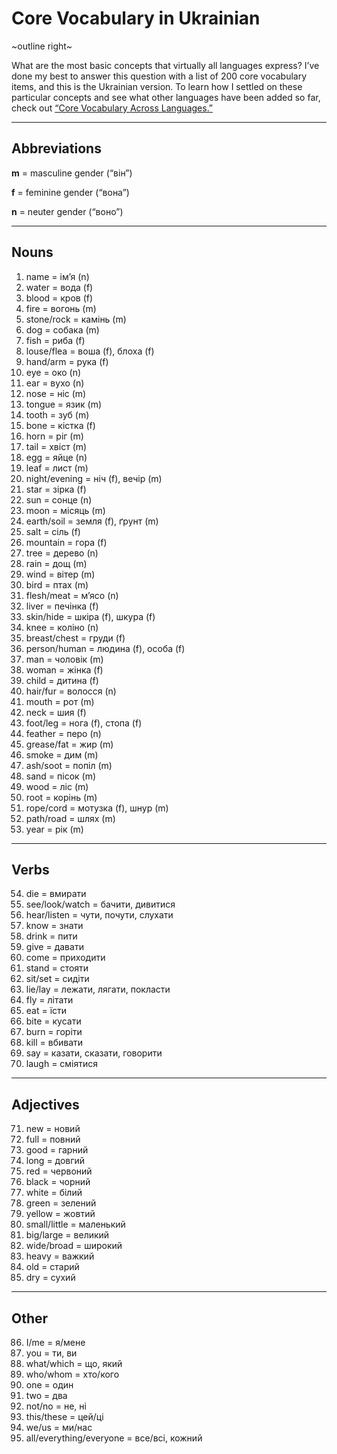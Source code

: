 # Core Vocabulary in Ukrainian

~outline right~

What are the most basic concepts that virtually all languages express? I’ve done my best to answer this question with a list of 200 core vocabulary items, and this is the Ukrainian version. To learn how I settled on these particular concepts and see what other languages have been added so far, check out [“Core Vocabulary Across Languages.”](/core-vocabulary)

---

## Abbreviations

**m** = masculine gender (“він”)

**f** = feminine gender (“вона”)

**n** = neuter gender (“воно”)

---

## Nouns

1. name = ім’я (n)
2. water = вода (f)
3. blood = кров (f)
4. fire = вогонь (m)
5. stone/rock = камінь (m)
6. dog = собака (m)
7. fish = риба (f)
8. louse/flea = воша (f), блоха (f)
9. hand/arm = рука (f)
10. eye = око (n)
11. ear = вухо (n)
12. nose = ніс (m)
13. tongue = язик (m)
14. tooth = зуб (m)
15. bone = кістка (f)
16. horn = ріг (m)
17. tail = хвіст (m)
18. egg = яйце (n)
19. leaf = лист (m)
20. night/evening = ніч (f), вечір (m)
21. star = зірка (f)
22. sun = сонце (n)
23. moon = місяць (m)
24. earth/soil = земля (f), ґрунт (m)
25. salt = сіль (f)
26. mountain = гора (f)
27. tree = дерево (n)
28. rain = дощ (m)
29. wind = вітер (m)
30. bird = птах (m)
31. flesh/meat = м’ясо (n)
32. liver = печінка (f)
33. skin/hide = шкіра (f), шкура (f)
34. knee = коліно (n)
35. breast/chest = груди (f)
36. person/human = людина (f), особа (f)
37. man = чоловік (m)
38. woman = жінка (f)
39. child = дитина (f)
40. hair/fur = волосся (n)
41. mouth = рот (m)
42. neck = шия (f)
43. foot/leg = нога (f), стопа (f)
44. feather = перо (n)
45. grease/fat = жир (m)
46. smoke = дим (m)
47. ash/soot = попіл (m)
48. sand = пісок (m)
49. wood = ліс (m)
50. root = корінь (m)
51. rope/cord = мотузка (f), шнур (m)
52. path/road = шлях (m)
53. year = рік (m)

---

## Verbs

54. die = вмирати
55. see/look/watch = бачити, дивитися
56. hear/listen = чути, почути, слухати
57. know = знати
58. drink = пити
59. give = давати
60. come = приходити
61. stand = стояти
62. sit/set = сидіти
63. lie/lay = лежати, лягати, покласти
64. fly = літати
65. eat = їсти
66. bite = кусати
67. burn = горіти
68. kill = вбивати
69. say = казати, сказати, говорити
70. laugh = сміятися

---

## Adjectives

71. new = новий
72. full = повний
73. good = гарний
74. long = довгий
75. red = червоний
76. black = чорний
77. white = білий
78. green = зелений
79. yellow = жовтий
80. small/little = маленький
81. big/large = великий
82. wide/broad = широкий
83. heavy = важкий
84. old = старий
85. dry = сухий

---

## Other

86. I/me = я/мене
87. you = ти, ви
88. what/which = що, який
89. who/whom = хто/кого
90. one = один
91. two = два
92. not/no = нe, ні
93. this/these = цей/ці
94. we/us = ми/нас
95. all/everything/everyone = все/всі, кожний
